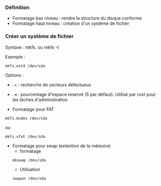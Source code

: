 ### Définition 
- Formatage bas niveau : rendre la structure du disque conforme
- Formatage haut niveau : création d'un système de fichier 

### Créer un système de fichier 
Syntaxe : mkfs.<fstype> <partition> ou mkfs -t <fstype> <partition>
  
Exemple :
```
mkfs.ext4 /dev/sda
```
Options : 
  - ``` -c ``` : recherche de secteurs défectueux
  - ``` -m ``` : pourcentage d'espace reservé (5 par défaut). Utilisé par root pour les tâches d'administration

- Formatage pour FAT
```
mkfs.msdos /dev/sda
```
ou
```
mkfs.vfat /dev/sda
```
- Formatage pour swap (extention de la mémoire)
  - formatage
  ```
  mkswap /dev/sda
  ```
  - Utilisation
  ```
  swapon /dev/sda
  ```
  
